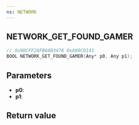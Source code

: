 ```yaml
---
ns: NETWORK
---
```

## NETWORK_GET_FOUND_GAMER

```c
// 0x9DCFF2AFB68B3476 0xA08C9141
BOOL NETWORK_GET_FOUND_GAMER(Any* p0, Any p1);
```


## Parameters
* **p0**: 
* **p1**: 

## Return value
